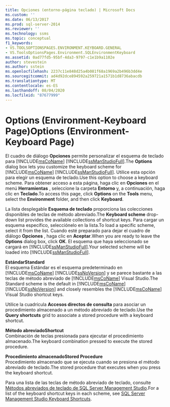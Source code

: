 ```yaml
---
title: Opciones (entorno-página teclado) | Microsoft Docs
ms.custom: ''
ms.date: 06/13/2017
ms.prod: sql-server-2014
ms.reviewer: ''
ms.technology: ssms
ms.topic: conceptual
f1_keywords:
- VS.TOOLSOPTIONSPAGES.ENVIRONMENT.KEYBOARD.GENERAL
- VS.ToolsOptionsPages.Environment.SQLEnvironmentKeyboard
ms.assetid: 0ad77fd5-95bf-4da3-9797-c1e1b9a1102e
author: stevestein
ms.author: sstein
ms.openlocfilehash: 2237c11e848d25a4b081f68a1969a2b496b3dd4e
ms.sourcegitcommit: ad4d92dce894592a259721a1571b1d8736abacdb
ms.translationtype: MT
ms.contentlocale: es-ES
ms.lasthandoff: 08/04/2020
ms.locfileid: "87677999"
---
```

# <a name="options-environment-keyboard-page"></a><span data-ttu-id="a3beb-102">Options (Environment-Keyboard Page)</span><span class="sxs-lookup"><span data-stu-id="a3beb-102">Options (Environment-Keyboard Page)</span></span>
  <span data-ttu-id="a3beb-103">El cuadro de diálogo **Opciones** permite personalizar el esquema de teclado para [!INCLUDE[msCoName](../../includes/msconame-md.md)] [!INCLUDE[ssManStudioFull](../../includes/ssmanstudiofull-md.md)].</span><span class="sxs-lookup"><span data-stu-id="a3beb-103">The **Options** dialog box lets you customize the keyboard scheme for [!INCLUDE[msCoName](../../includes/msconame-md.md)] [!INCLUDE[ssManStudioFull](../../includes/ssmanstudiofull-md.md)].</span></span> <span data-ttu-id="a3beb-104">Utilice esta opción para elegir un esquema de teclado.</span><span class="sxs-lookup"><span data-stu-id="a3beb-104">Use this option to choose a keyboard scheme.</span></span> <span data-ttu-id="a3beb-105">Para obtener acceso a esta página, haga clic en **Opciones** en el menú **Herramientas** , seleccione la carpeta **Entorno** y, a continuación, haga clic en **Teclado**.</span><span class="sxs-lookup"><span data-stu-id="a3beb-105">To access this page, click **Options** on the **Tools** menu, select the **Environment** folder, and then click **Keyboard**.</span></span>  
  
 <span data-ttu-id="a3beb-106">La lista desplegable **Esquema de teclado** proporciona las colecciones disponibles de teclas de método abreviado.</span><span class="sxs-lookup"><span data-stu-id="a3beb-106">The **Keyboard scheme** drop-down list provides the available collections of shortcut keys.</span></span> <span data-ttu-id="a3beb-107">Para cargar un esquema específico, selecciónelo en la lista.</span><span class="sxs-lookup"><span data-stu-id="a3beb-107">To load a specific scheme, select it from the list.</span></span> <span data-ttu-id="a3beb-108">Cuando esté preparado para dejar el cuadro de diálogo **Opciones** , haga clic en **Aceptar**.</span><span class="sxs-lookup"><span data-stu-id="a3beb-108">When you are ready to leave the **Options** dialog box, click **OK**.</span></span> <span data-ttu-id="a3beb-109">El esquema que haya seleccionado se cargará en [!INCLUDE[ssManStudioFull](../../includes/ssmanstudiofull-md.md)].</span><span class="sxs-lookup"><span data-stu-id="a3beb-109">Your selected scheme will be loaded into [!INCLUDE[ssManStudioFull](../../includes/ssmanstudiofull-md.md)].</span></span>  
  
 <span data-ttu-id="a3beb-110">**Estándar**</span><span class="sxs-lookup"><span data-stu-id="a3beb-110">**Standard**</span></span>  
 <span data-ttu-id="a3beb-111">El esquema Estándar es el esquema predeterminado en [!INCLUDE[msCoName](../../includes/msconame-md.md)] [!INCLUDE[ssNoVersion](../../includes/ssnoversion-md.md)] y se parece bastante a las teclas de método abreviado de [!INCLUDE[msCoName](../../includes/msconame-md.md)] Visual Studio.</span><span class="sxs-lookup"><span data-stu-id="a3beb-111">The Standard scheme is the default in [!INCLUDE[msCoName](../../includes/msconame-md.md)] [!INCLUDE[ssNoVersion](../../includes/ssnoversion-md.md)] and closely resembles the [!INCLUDE[msCoName](../../includes/msconame-md.md)] Visual Studio shortcut keys.</span></span>  
  
 <span data-ttu-id="a3beb-112">Utilice la cuadrícula **Accesos directos de consulta** para asociar un procedimiento almacenado a un método abreviado de teclado.</span><span class="sxs-lookup"><span data-stu-id="a3beb-112">Use the **Query shortcuts** grid to associate a stored procedure with a keyboard shortcut.</span></span>  
  
 <span data-ttu-id="a3beb-113">**Método abreviado**</span><span class="sxs-lookup"><span data-stu-id="a3beb-113">**Shortcut**</span></span>  
 <span data-ttu-id="a3beb-114">Combinación de teclas presionada para ejecutar el procedimiento almacenado.</span><span class="sxs-lookup"><span data-stu-id="a3beb-114">The keyboard combination pressed to execute the stored procedure.</span></span>  
  
 <span data-ttu-id="a3beb-115">**Procedimiento almacenado**</span><span class="sxs-lookup"><span data-stu-id="a3beb-115">**Stored Procedure**</span></span>  
 <span data-ttu-id="a3beb-116">Procedimiento almacenado que se ejecuta cuando se presiona el método abreviado de teclado.</span><span class="sxs-lookup"><span data-stu-id="a3beb-116">The stored procedure that executes when you press the keyboard shortcut.</span></span>  
  
 <span data-ttu-id="a3beb-117">Para una lista de las teclas de método abreviado de teclado, consulte [Métodos abreviados de teclado de SQL Server Management Studio](../sql-server-management-studio-keyboard-shortcuts.md).</span><span class="sxs-lookup"><span data-stu-id="a3beb-117">For a list of the keyboard shortcut keys in each scheme, see [SQL Server Management Studio Keyboard Shortcuts](../sql-server-management-studio-keyboard-shortcuts.md).</span></span>  
  
  
